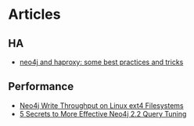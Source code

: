 # Articles

## HA

- [neo4j and haproxy: some best practices and tricks](http://blog.armbruster-it.de/2015/08/neo4j-and-haproxy-some-best-practices-and-tricks/)

## Performance

- [Neo4j Write Throughput on Linux ext4 Filesystems](https://structr.org/blog/neo4j-performance-on-ext4)
- [5 Secrets to More Effective Neo4j 2.2 Query Tuning](http://neo4j.com/blog/neo4j-2-2-query-tuning/)
